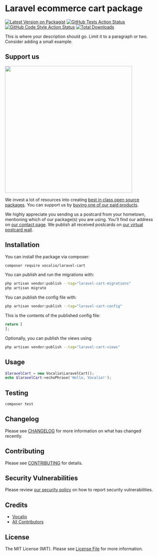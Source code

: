 # Laravel ecommerce cart package

[![Latest Version on Packagist](https://img.shields.io/packagist/v/vocalio/laravel-cart.svg?style=flat-square)](https://packagist.org/packages/vocalio/laravel-cart)
[![GitHub Tests Action Status](https://img.shields.io/github/actions/workflow/status/vocalio/laravel-cart/run-tests.yml?branch=main&label=tests&style=flat-square)](https://github.com/vocalio/laravel-cart/actions?query=workflow%3Arun-tests+branch%3Amain)
[![GitHub Code Style Action Status](https://img.shields.io/github/actions/workflow/status/vocalio/laravel-cart/fix-php-code-style-issues.yml?branch=main&label=code%20style&style=flat-square)](https://github.com/vocalio/laravel-cart/actions?query=workflow%3A"Fix+PHP+code+style+issues"+branch%3Amain)
[![Total Downloads](https://img.shields.io/packagist/dt/vocalio/laravel-cart.svg?style=flat-square)](https://packagist.org/packages/vocalio/laravel-cart)

This is where your description should go. Limit it to a paragraph or two. Consider adding a small example.

## Support us

[<img src="https://github-ads.s3.eu-central-1.amazonaws.com/laravel-cart.jpg?t=1" width="419px" />](https://spatie.be/github-ad-click/laravel-cart)

We invest a lot of resources into creating [best in class open source packages](https://spatie.be/open-source). You can support us by [buying one of our paid products](https://spatie.be/open-source/support-us).

We highly appreciate you sending us a postcard from your hometown, mentioning which of our package(s) you are using. You'll find our address on [our contact page](https://spatie.be/about-us). We publish all received postcards on [our virtual postcard wall](https://spatie.be/open-source/postcards).

## Installation

You can install the package via composer:

```bash
composer require vocalio/laravel-cart
```

You can publish and run the migrations with:

```bash
php artisan vendor:publish --tag="laravel-cart-migrations"
php artisan migrate
```

You can publish the config file with:

```bash
php artisan vendor:publish --tag="laravel-cart-config"
```

This is the contents of the published config file:

```php
return [
];
```

Optionally, you can publish the views using

```bash
php artisan vendor:publish --tag="laravel-cart-views"
```

## Usage

```php
$laravelCart = new Vocalio\LaravelCart();
echo $laravelCart->echoPhrase('Hello, Vocalio!');
```

## Testing

```bash
composer test
```

## Changelog

Please see [CHANGELOG](CHANGELOG.md) for more information on what has changed recently.

## Contributing

Please see [CONTRIBUTING](CONTRIBUTING.md) for details.

## Security Vulnerabilities

Please review [our security policy](../../security/policy) on how to report security vulnerabilities.

## Credits

- [Vocalio](https://github.com/vocalio)
- [All Contributors](../../contributors)

## License

The MIT License (MIT). Please see [License File](LICENSE.md) for more information.
